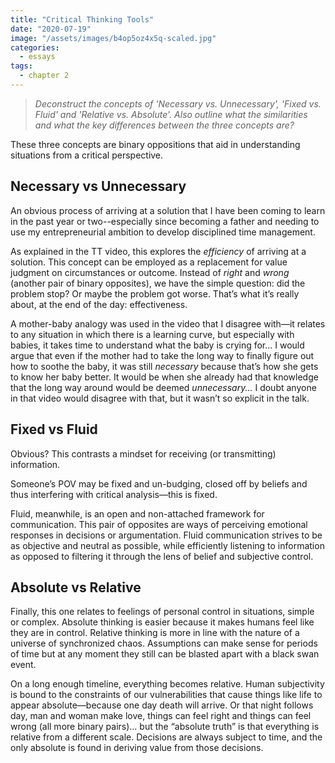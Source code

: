 ```yaml
---
title: "Critical Thinking Tools"
date: "2020-07-19"
image: "/assets/images/b4op5oz4x5q-scaled.jpg"
categories:
  - essays
tags:
  - chapter 2
---
```


> _Deconstruct the concepts of 'Necessary vs. Unnecessary', 'Fixed vs. Fluid' and 'Relative vs. Absolute'. Also outline what the similarities and what the key differences between the three concepts are?_ 

These three concepts are binary oppositions that aid in understanding situations from a critical perspective. 

## Necessary vs Unnecessary

An obvious process of arriving at a solution that I have been coming to learn in the past year or two--especially since becoming a father and needing to use my entrepreneurial ambition to develop disciplined time management.

As explained in the TT video, this explores the _efficiency_ of arriving at a solution. This concept can be employed as a replacement for value judgment on circumstances or outcome. Instead of _right_ and _wrong_ (another pair of binary opposites), we have the simple question: did the problem stop? Or maybe the problem got worse. That’s what it’s really about, at the end of the day: effectiveness. 

A mother-baby analogy was used in the video that I disagree with—it relates to any situation in which there is a learning curve, but especially with babies, it takes time to understand what the baby is crying for... I would argue that even if the mother had to take the long way to finally figure out how to soothe the baby, it was still _necessary_ because that’s how she gets to know her baby better. It would be when she already had that knowledge that the long way around would be deemed _unnecessary..._ I doubt anyone in that video would disagree with that, but it wasn’t so explicit in the talk. 

## Fixed vs Fluid

Obvious? This contrasts a mindset for receiving (or transmitting) information.

Someone’s POV may be fixed and un-budging, closed off by beliefs and thus interfering with critical analysis—this is fixed.

Fluid, meanwhile, is an open and non-attached framework for communication. This pair of opposites are ways of perceiving emotional responses in decisions or argumentation. Fluid communication strives to be as objective and neutral as possible, while efficiently listening to information as opposed to filtering it through the lens of belief and subjective control. 

## **Absolute vs Relative**

Finally, this one relates to feelings of personal control in situations, simple or complex. Absolute thinking is easier because it makes humans feel like they are in control. Relative thinking is more in line with the nature of a universe of synchronized chaos. Assumptions can make sense for periods of time but at any moment they still can be blasted apart with a black swan event. 

On a long enough timeline, everything becomes relative. Human subjectivity is bound to the constraints of our vulnerabilities that cause things like life to appear absolute—because one day death will arrive. Or that night follows day, man and woman make love, things can feel right and things can feel wrong (all more binary pairs)... but the “absolute truth” is that everything is relative from a different scale. Decisions are always subject to time, and the only absolute is found in deriving value from those decisions.
